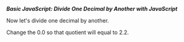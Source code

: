 ***Basic JavaScript: Divide One Decimal by Another with JavaScript***

Now let's divide one decimal by another.


Change the 0.0 so that quotient will equal to 2.2.
